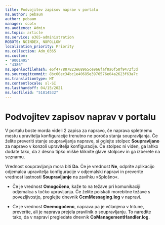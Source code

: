 ```yaml
---
title: Podvojitev zapisov naprav v portalu
ms.author: pebaum
author: pebaum
manager: scotv
ms.audience: Admin
ms.topic: article
ms.service: o365-administration
ROBOTS: NOINDEX, NOFOLLOW
localization_priority: Priority
ms.collection: Adm_O365
ms.custom:
- "9001495"
- "4386"
ms.openlocfilehash: e6f477807823e68965ce966faf0a6f50f9472f3d
ms.sourcegitcommit: 8bc60ec34bc1e40685e3976576e04a2623f63a7c
ms.translationtype: HT
ms.contentlocale: sl-SI
ms.lasthandoff: 04/15/2021
ms.locfileid: "51814532"
---
```

# <a name="duplicate-device-record-in-the-portal"></a>Podvojitev zapisov naprav v portalu

V portalu boste morda videli 2 zapisa za napravo, če naprava spletnemu mestu upravitelja konfiguracije trenutno ne poroča stanja soupravljanja. Če želite preveriti stanje soupravljanja naprave, si oglejte stolpec **Soupravljano** za napravo v konzoli upravitelja konfiguracije. Če stolpec ni viden, ga lahko dodate tako, da z desno tipko miške kliknite glave stolpcev in ga izberete na seznamu.

Vrednost soupravljanja mora biti **Da**. Če je vrednost **Ne**, odprite aplikacijo odjemalca upravitelja konfiguracije v odjemalski napravi in preverite vrednost lastnosti **Soupravljanje** na zavihku »Splošno«.

- Če je vrednost **Omogočeno**, kaže to na težave pri komunikaciji odjemalca s točko upravljanja. Če želite poiskati morebitne težave s povezljivostjo, preglejte dnevnik **CcmMessaging.log** v napravi.

- Če je vrednost **Onemogočeno**, naprava pa je včlanjena v Intune, preverite, ali je naprava prejela pravilnik o soupravljanju. To naredite tako, da v napravi pregledate dnevnik **CoManagementHandler.log**.

